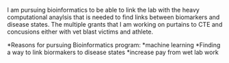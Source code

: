 I am pursuing bioinformatics to be able to link the lab with the heavy computational anaylsis that is needed to find links between biomarkers and disease states. The multiple grants that I am working on purtains to CTE and concusions either with vet blast victims and athlete. 

*Reasons for pursuing Bioinformatics program:
  *machine learning
  *Finding a way to link biormakers to disease states
  *increase pay from wet lab work
  
 
  
